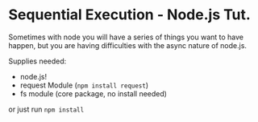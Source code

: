 Sequential Execution - Node.js Tut.
=========

Sometimes with node you will have a series of things you want to have happen, but you are having difficulties with the async nature of node.js.

Supplies needed:

*	node.js!
*	request Module (`npm install request`)
*	fs module      (core package, no install needed)

or just run `npm install`
